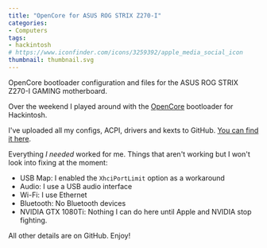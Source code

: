 ```yaml
---
title: "OpenCore for ASUS ROG STRIX Z270-I"
categories:
- Computers
tags:
- hackintosh
# https://www.iconfinder.com/icons/3259392/apple_media_social_icon
thumbnail: thumbnail.svg
---
```


OpenCore bootloader configuration and files for the ASUS ROG STRIX Z270-I GAMING motherboard.

<!-- more -->

Over the weekend I played around with the [OpenCore](https://github.com/acidanthera/OpenCorePkg) bootloader for Hackintosh.

I've uploaded all my configs, ACPI, drivers and kexts to GitHub. [You can find it here](https://github.com/calvinbui/Asus-STRIX-Z270i-Hackintosh).

Everything _I needed_ worked for me. Things that aren't working but I won't look into fixing at the moment:

- USB Map: I enabled the `XhciPortLimit` option as a workaround
- Audio: I use a USB audio interface
- Wi-Fi: I use Ethernet
- Bluetooth: No Bluetooth devices
- NVIDIA GTX 1080Ti: Nothing I can do here until Apple and NVIDIA stop fighting.

All other details are on GitHub. Enjoy!
